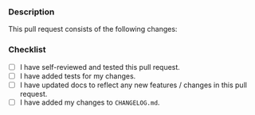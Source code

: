 ### Description

<!--Fix #0000-->

This pull request consists of the following changes:

<!--please provide a list of changes included in this pull request.-->

### Checklist

- [ ] I have self-reviewed and tested this pull request.
- [ ] I have added tests for my changes.
- [ ] I have updated docs to reflect any new features / changes in this pull request.
- [ ] I have added my changes to `CHANGELOG.md`.
